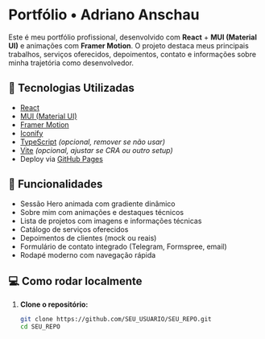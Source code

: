 # Portfólio • Adriano Anschau

Este é meu portfólio profissional, desenvolvido com **React** + **MUI (Material UI)** e animações com **Framer Motion**. O projeto destaca meus principais trabalhos, serviços oferecidos, depoimentos, contato e informações sobre minha trajetória como desenvolvedor.

## 🚀 Tecnologias Utilizadas

- [React](https://reactjs.org/)
- [MUI (Material UI)](https://mui.com/)
- [Framer Motion](https://www.framer.com/motion/)
- [Iconify](https://iconify.design/)
- [TypeScript](https://www.typescriptlang.org/) *(opcional, remover se não usar)*
- [Vite](https://vitejs.dev/) *(opcional, ajustar se CRA ou outro setup)*
- Deploy via [GitHub Pages](https://pages.github.com/)

## 📸 Funcionalidades

- Sessão Hero animada com gradiente dinâmico
- Sobre mim com animações e destaques técnicos
- Lista de projetos com imagens e informações técnicas
- Catálogo de serviços oferecidos
- Depoimentos de clientes (mock ou reais)
- Formulário de contato integrado (Telegram, Formspree, email)
- Rodapé moderno com navegação rápida

## 💻 Como rodar localmente

1. **Clone o repositório:**
   ```bash
   git clone https://github.com/SEU_USUARIO/SEU_REPO.git
   cd SEU_REPO
